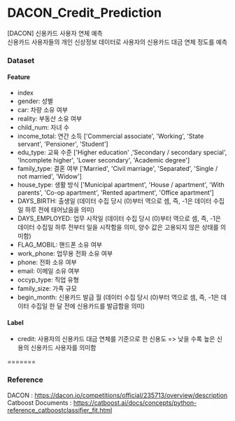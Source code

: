 # DACON_Credit_Prediction
[DACON] 신용카드 사용자 연체 예측  
신용카드 사용자들의 개인 신상정보 데이터로 사용자의 신용카드 대금 연체 정도를 예측


### Dataset
#### Feature
- index
- gender: 성별
- car: 차량 소유 여부
- reality: 부동산 소유 여부
- child_num: 자녀 수
- income_total: 연간 소득  ['Commercial associate', 'Working', 'State servant', 'Pensioner', 'Student']
- edu_type: 교육 수준 ['Higher education' ,'Secondary / secondary special', 'Incomplete higher', 'Lower secondary', 'Academic degree']
- family_type: 결혼 여부 ['Married', 'Civil marriage', 'Separated', 'Single / not married', 'Widow']
- house_type: 생활 방식  ['Municipal apartment', 'House / apartment', 'With parents', 'Co-op apartment', 'Rented apartment', 'Office apartment']
- DAYS_BIRTH: 출생일 (데이터 수집 당시 (0)부터 역으로 셈, 즉, -1은 데이터 수집일 하루 전에 태어났음을 의미)
- DAYS_EMPLOYED: 업무 시작일 (데이터 수집 당시 (0)부터 역으로 셈, 즉, -1은 데이터 수집일 하루 전부터 일을 시작함을 의미, 양수 값은 고용되지 않은 상태를 의미함)
- FLAG_MOBIL: 핸드폰 소유 여부
- work_phone: 업무용 전화 소유 여부
- phone: 전화 소유 여부
- email: 이메일 소유 여부
- occyp_type: 직업 유형													
- family_size: 가족 규모
- begin_month: 신용카드 발급 월 (데이터 수집 당시 (0)부터 역으로 셈, 즉, -1은 데이터 수집일 한 달 전에 신용카드를 발급함을 의미)

#### Label
- credit: 사용자의 신용카드 대금 연체를 기준으로 한 신용도 => 낮을 수록 높은 신용의 신용카드 사용자를 의미함


=======
### Reference
DACON : https://dacon.io/competitions/official/235713/overview/description     
Catboost Documents : https://catboost.ai/docs/concepts/python-reference_catboostclassifier_fit.html

